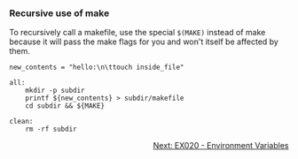 ### Recursive use of make
To recursively call a makefile, use the special `$(MAKE)` instead of make because it will pass the make flags for you and won't itself be affected by them.

```make
new_contents = "hello:\n\ttouch inside_file"

all:
	mkdir -p subdir
	printf ${new_contents} > subdir/makefile
	cd subdir && ${MAKE}

clean:
	rm -rf subdir
```

<p align="right">
	<a href="https://github.com/AmrElsayyad/makefile-tutorial/tree/main/EX020%20-%20Environment%20Variables" id="EX020">
		Next: EX020 - Environment Variables
	</a>
</p>
